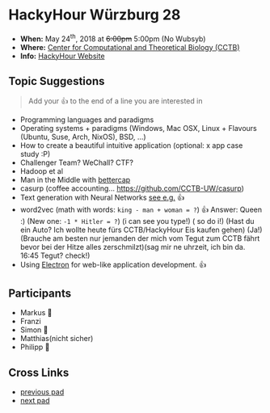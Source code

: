 # HackyHour Würzburg 28
 - **When:** May 24<sup>th</sup>, 2018 at ~~6:00pm~~ 5:00pm (No Wubsyb)
 - **Where:** [Center for Computational and Theoretical Biology (CCTB)](https://www.google.de/maps/search/cctb/@49.7850979,9.9030254,12z)
 - **Info:** [HackyHour Website](http://hackyhour.github.io/Wuerzburg/)

## Topic Suggestions
> Add your :+1: to the end of a line you are interested in
 - Programming languages and paradigms
 - Operating systems + paradigms (Windows, Mac OSX, Linux + Flavours (Ubuntu, Suse, Arch, NixOS), BSD, ...)
 - How to create a beautiful intuitive application (optional: x app case study :P) 
 - Challenger Team? WeChall? CTF?
 - Hadoop et al
 - Man in the Middle with [bettercap](https://www.bettercap.org/)
 - casurp (coffee accounting... https://github.com/CCTB-UW/casurp)
 - Text generation with Neural Networks [see e.g.](http://karpathy.github.io/2015/05/21/rnn-effectiveness/) :+1:
 - word2vec (math with words: `king - man + woman = ?`) :+1: Answer: Queen :)
            (New one:  `-1 * Hitler = ?`) (i can see you type!) ( so do i!) (Hast du ein Auto? Ich wollte heute fürs CCTB/HackyHour Eis kaufen gehen) (Ja!) (Brauche am besten nur jemanden der mich vom Tegut zum CCTB fährt bevor bei der Hitze alles zerschmilzt)(sag mir ne uhrzeit, ich bin da. 16:45 Tegut? check!)
 - Using [Electron](https://electronjs.org/) for web-like application development. :+1:
 
 
## Participants
 - Markus :pizza: 
 - Franzi
 - Simon :pizza:
 - Matthias(nicht sicher)
 - Philipp :pizza:

## Cross Links
 - [previous pad](https://hackmd.io/zPwRW4wqQquRjQTRC4T6Ew)
 - [next pad](https://hackmd.io/cfD5NJJvR8q2f76eBYzKMw#)
